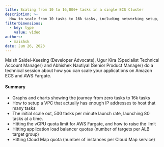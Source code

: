 ```yaml
---
title: Scaling from 10 to 16,000+ tasks in a single ECS Cluster
description: >-
  How to scale from 10 tasks to 16k tasks, including networking setup, quotas and limits to be aware of, as well as general tips and tricks.
filterDimensions:
  - key: type
    value: video
authors:
  - maishsk
date: Jun 26, 2023
---
```


Maish Saidel-Keesing (Developer Advocate), Ugur Kira (Specialist Technical Account Manager) and Abhishek Nautiyal (Senior Product Manager) do a technical session about how you can scale your applications on Amazon ECS and AWS Fargate.

<youtube id="xMumHtM-1NI" />

#### Summary

- Graphs and charts showing the journey from zero tasks to 16k tasks
- How to setup a VPC that actually has enough IP addresses to host that many tasks
- The initial scale out, 500 tasks per minute launch rate, launching 80 tasks at a time.
- Hitting the vCPU quota limit for AWS Fargate, and how to raise the limit
- Hitting application load balancer quotas (number of targets per ALB target group)
- Hitting Cloud Map quota (number of instances per Cloud Map service)

